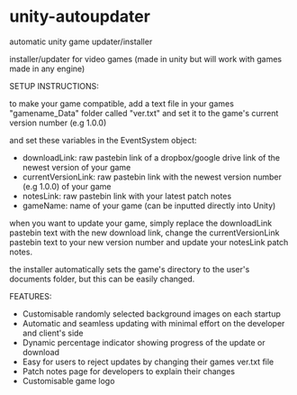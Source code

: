 # unity-autoupdater
automatic unity game updater/installer

installer/updater for video games
(made in unity but will work with games made in any engine)

SETUP INSTRUCTIONS:

to make your game compatible, add a text file in your games "gamename_Data" folder called "ver.txt" and set it to the game's current version number (e.g 1.0.0)

and set these variables in the EventSystem object:
- downloadLink: raw pastebin link of a dropbox/google drive link of the newest version of your game
- currentVersionLink: raw pastebin link with the newest version number (e.g 1.0.0) of your game
- notesLink: raw pastebin link with your latest patch notes
- gameName: name of your game (can be inputted directly into Unity)

when you want to update your game, simply replace the downloadLink pastebin text with the new download link, change the currentVersionLink pastebin text to your new version number and update your notesLink patch notes.

the installer automatically sets the game's directory to the user's documents folder, but this can be easily changed.

FEATURES:

- Customisable randomly selected background images on each startup
- Automatic and seamless updating with minimal effort on the developer and client's side
- Dynamic percentage indicator showing progress of the update or download
- Easy for users to reject updates by changing their games ver.txt file
- Patch notes page for developers to explain their changes
- Customisable game logo
